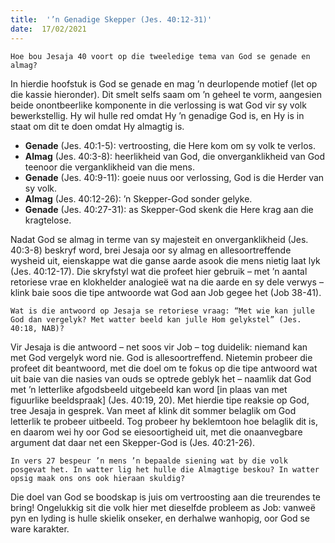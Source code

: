 ```yaml
---
title:  '’n Genadige Skepper (Jes. 40:12-31)'
date:  17/02/2021
---
```


`Hoe bou Jesaja 40 voort op die tweeledige tema van God se genade en almag?`

In hierdie hoofstuk is God se genade en mag ’n deurlopende motief (let op die kassie hieronder). Dit smelt selfs saam om ’n geheel te vorm, aangesien beide onontbeerlike komponente in die verlossing is wat God vir sy volk bewerkstellig. Hy wil hulle red omdat Hy ’n genadige God is, en Hy is in staat om dit te doen omdat Hy almagtig is.

- **Genade** (Jes. 40:1-5): vertroosting, die Here kom om sy volk te verlos.
- **Almag** (Jes. 40:3-8): heerlikheid van God, die onverganklikheid van God teenoor die verganklikheid van die mens.
- **Genade** (Jes. 40:9-11): goeie nuus oor verlossing, God is die Herder van sy volk.
- **Almag** (Jes. 40:12-26): ’n Skepper-God sonder gelyke.
- **Genade** (Jes. 40:27-31): as Skepper-God skenk die Here krag aan die kragtelose.

Nadat God se almag in terme van sy majesteit en onverganklikheid (Jes. 40:3-8) beskryf word, brei Jesaja oor sy almag en allesoortreffende wysheid uit, eienskappe wat die ganse aarde asook die mens nietig laat lyk (Jes. 40:12-17). Die skryfstyl wat die profeet hier gebruik – met ’n aantal retoriese vrae en klokhelder analogieë wat na die aarde en sy dele verwys – klink baie soos die tipe antwoorde wat God aan Job gegee het (Job 38-41).

`Wat is die antwoord op Jesaja se retoriese vraag: “Met wie kan julle God dan vergelyk? Met watter beeld kan julle Hom gelykstel” (Jes. 40:18, NAB)?`

Vir Jesaja is die antwoord – net soos vir Job – tog duidelik: niemand kan met God vergelyk word nie. God is allesoortreffend. Nietemin probeer die profeet dit beantwoord, met die doel om te fokus op die tipe antwoord wat uit baie van die nasies van ouds se optrede geblyk het – naamlik dat God met ’n letterlike afgodsbeeld uitgebeeld kan word [in plaas van met figuurlike beeldspraak] (Jes. 40:19, 20). Met hierdie tipe reaksie op God, tree Jesaja in gesprek. Van meet af klink dit sommer belaglik om God letterlik te probeer uitbeeld. Tog probeer hy beklemtoon hoe belaglik dit is, en daarom wei hy oor God se eiesoortigheid uit, met die onaanvegbare argument dat daar net een Skepper-God is (Jes. 40:21-26).

`In vers 27 bespeur ’n mens ’n bepaalde siening wat by die volk posgevat het. In watter lig het hulle die Almagtige beskou? In watter opsig maak ons ons ook hieraan skuldig?`

Die doel van God se boodskap is juis om vertroosting aan die treurendes te bring! Ongelukkig sit die volk hier met dieselfde probleem as Job: vanweë pyn en lyding is hulle skielik onseker, en derhalwe wanhopig, oor God se ware karakter.
